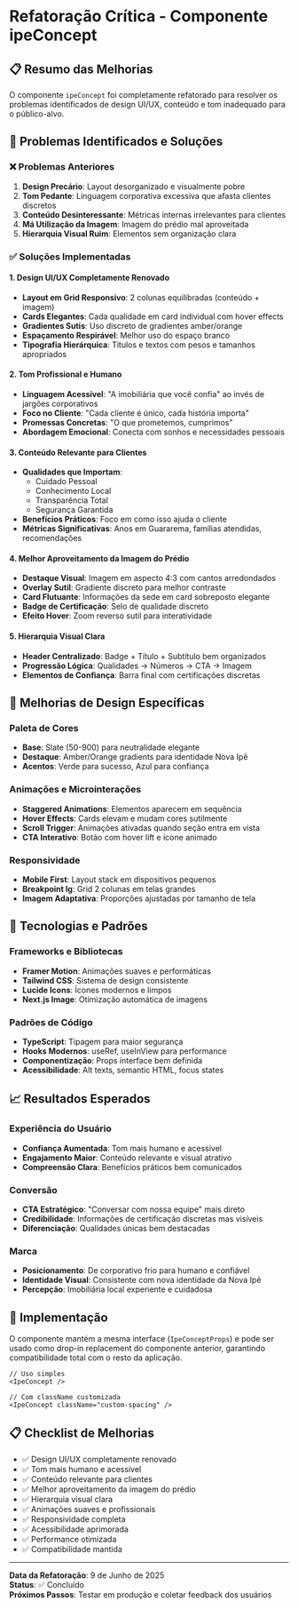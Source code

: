 # Refatoração Crítica - Componente ipeConcept

## 📋 Resumo das Melhorias

O componente `ipeConcept` foi completamente refatorado para resolver os problemas identificados de design UI/UX, conteúdo e tom inadequado para o público-alvo.

## 🎯 Problemas Identificados e Soluções

### ❌ Problemas Anteriores
1. **Design Precário**: Layout desorganizado e visualmente pobre
2. **Tom Pedante**: Linguagem corporativa excessiva que afasta clientes discretos  
3. **Conteúdo Desinteressante**: Métricas internas irrelevantes para clientes
4. **Má Utilização da Imagem**: Imagem do prédio mal aproveitada
5. **Hierarquia Visual Ruim**: Elementos sem organização clara

### ✅ Soluções Implementadas

#### 1. **Design UI/UX Completamente Renovado**
- **Layout em Grid Responsivo**: 2 colunas equilibradas (conteúdo + imagem)
- **Cards Elegantes**: Cada qualidade em card individual com hover effects
- **Gradientes Sutis**: Uso discreto de gradientes amber/orange
- **Espaçamento Respirável**: Melhor uso do espaço branco
- **Tipografia Hierárquica**: Títulos e textos com pesos e tamanhos apropriados

#### 2. **Tom Profissional e Humano**
- **Linguagem Acessível**: "A imobiliária que você confia" ao invés de jargões corporativos
- **Foco no Cliente**: "Cada cliente é único, cada história importa"
- **Promessas Concretas**: "O que prometemos, cumprimos"
- **Abordagem Emocional**: Conecta com sonhos e necessidades pessoais

#### 3. **Conteúdo Relevante para Clientes**
- **Qualidades que Importam**:
  - Cuidado Pessoal
  - Conhecimento Local  
  - Transparência Total
  - Segurança Garantida
- **Benefícios Práticos**: Foco em como isso ajuda o cliente
- **Métricas Significativas**: Anos em Guararema, famílias atendidas, recomendações

#### 4. **Melhor Aproveitamento da Imagem do Prédio**
- **Destaque Visual**: Imagem em aspecto 4:3 com cantos arredondados
- **Overlay Sutil**: Gradiente discreto para melhor contraste
- **Card Flutuante**: Informações da sede em card sobreposto elegante
- **Badge de Certificação**: Selo de qualidade discreto
- **Efeito Hover**: Zoom reverso sutil para interatividade

#### 5. **Hierarquia Visual Clara**
- **Header Centralizado**: Badge + Título + Subtítulo bem organizados
- **Progressão Lógica**: Qualidades → Números → CTA → Imagem
- **Elementos de Confiança**: Barra final com certificações discretas

## 🎨 Melhorias de Design Específicas

### **Paleta de Cores**
- **Base**: Slate (50-900) para neutralidade elegante
- **Destaque**: Amber/Orange gradients para identidade Nova Ipê
- **Acentos**: Verde para sucesso, Azul para confiança

### **Animações e Microinterações**
- **Staggered Animations**: Elementos aparecem em sequência
- **Hover Effects**: Cards elevam e mudam cores sutilmente
- **Scroll Trigger**: Animações ativadas quando seção entra em vista
- **CTA Interativo**: Botão com hover lift e ícone animado

### **Responsividade**
- **Mobile First**: Layout stack em dispositivos pequenos
- **Breakpoint lg**: Grid 2 colunas em telas grandes
- **Imagem Adaptativa**: Proporções ajustadas por tamanho de tela

## 🔧 Tecnologias e Padrões

### **Frameworks e Bibliotecas**
- **Framer Motion**: Animações suaves e performáticas
- **Tailwind CSS**: Sistema de design consistente
- **Lucide Icons**: Ícones modernos e limpos
- **Next.js Image**: Otimização automática de imagens

### **Padrões de Código**
- **TypeScript**: Tipagem para maior segurança
- **Hooks Modernos**: useRef, useInView para performance
- **Componentização**: Props interface bem definida
- **Acessibilidade**: Alt texts, semantic HTML, focus states

## 📈 Resultados Esperados

### **Experiência do Usuário**
- **Confiança Aumentada**: Tom mais humano e acessível
- **Engajamento Maior**: Conteúdo relevante e visual atrativo
- **Compreensão Clara**: Benefícios práticos bem comunicados

### **Conversão**
- **CTA Estratégico**: "Conversar com nossa equipe" mais direto
- **Credibilidade**: Informações de certificação discretas mas visíveis
- **Diferenciação**: Qualidades únicas bem destacadas

### **Marca**
- **Posicionamento**: De corporativo frio para humano e confiável
- **Identidade Visual**: Consistente com nova identidade da Nova Ipê
- **Percepção**: Imobiliária local experiente e cuidadosa

## 🚀 Implementação

O componente mantém a mesma interface (`IpeConceptProps`) e pode ser usado como drop-in replacement do componente anterior, garantindo compatibilidade total com o resto da aplicação.

```tsx
// Uso simples
<IpeConcept />

// Com className customizada
<IpeConcept className="custom-spacing" />
```

## 📋 Checklist de Melhorias

- ✅ Design UI/UX completamente renovado
- ✅ Tom mais humano e acessível
- ✅ Conteúdo relevante para clientes
- ✅ Melhor aproveitamento da imagem do prédio
- ✅ Hierarquia visual clara
- ✅ Animações suaves e profissionais
- ✅ Responsividade completa
- ✅ Acessibilidade aprimorada
- ✅ Performance otimizada
- ✅ Compatibilidade mantida

---

**Data da Refatoração**: 9 de Junho de 2025  
**Status**: ✅ Concluído  
**Próximos Passos**: Testar em produção e coletar feedback dos usuários
